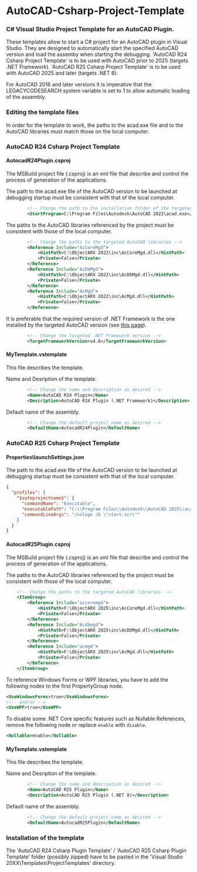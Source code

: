 # AutoCAD-Csharp-Project-Template
### C# Visual Studio Project Template for an AutoCAD Plugin.
These templates allow to start a C# project for an AutoCAD plugin in Visual Studio. They are designed to automatically start the specified AutoCAD version and load the assemby when starting the debugging.
'AutoCAD R24 Csharp Project Template' is to be used with AutoCAD prior to 2025 (targets .NET Framework).
'AutoCAD R25 Csharp Project Template' is to be used with AutoCAD 2025 and later (targets .NET 8).

For AutoCAD 2016 and later versions it is imperative that the LEGACYCODESEARCH system variable is set to 1 to allow automatic loading of the assembly. 

### Editing the template files
In order for the template to work, the paths to the acad.exe file and to the AutoCAD libraries must match those on the local computer.

### AutoCAD R24 Csharp Project Template

#### AutocadR24Plugin.csproj
The MSBuild project file (.csproj) is an xml file that describe and control the process of generation of the applications.

The path to the acad.exe file of the AutoCAD version to be launched at debugging startup must be consistent with that of the local computer.
```	xml
		<!-- Change the path to the installation folder of the targeted AutoCAD version -->
		<StartProgram>C:\Program Files\Autodesk\AutoCAD 2022\acad.exe</StartProgram>
```
The paths to the AutoCAD libraries referenced by the project must be consistent with those of the local computer.
``` xml
	    <!-- Change the paths to the targeted AutoCAD libraries -->
		<Reference Include="AcCoreMgd">
			<HintPath>C:\ObjectARX 2022\inc\AcCoreMgd.dll</HintPath>
			<Private>False</Private>
		</Reference>
		<Reference Include="AcDbMgd">
			<HintPath>C:\ObjectARX 2022\inc\AcDbMgd.dll</HintPath>
			<Private>False</Private>
		</Reference>
		<Reference Include="AcMgd">
			<HintPath>C:\ObjectARX 2022\inc\AcMgd.dll</HintPath>
			<Private>False</Private>
		</Reference>
```
It is preferable that the required version of .NET Framework is the one installed by the targeted AutoCAD version (see [this page](https://help.autodesk.com/view/OARX/2022/ENU/?guid=GUID-450FD531-B6F6-4BAE-9A8C-8230AAC48CB4)).
``` xml
		<!-- Change the targeted .NET Framework version -->
		<TargetFrameworkVersion>v4.8</TargetFrameworkVersion>
```
#### MyTemplate.vstemplate
This file describes the template.

Name and Desription of the template.
``` xml
		<!-- Change the name and description as desired -->
		<Name>AutoCAD R24 Plugin</Name>
		<Description>AutoCAD R24 Plugin (.NET Framework)</Description>
```
Default name of the assembly.
``` xml
		<!-- Change the default project name as desired -->
		<DefaultName>AutocadR24Plugin</DefaultName>
```

### AutoCAD R25 Csharp Project Template

#### Properties\launchSettings.json
The path to the acad.exe file of the AutoCAD version to be launched at debugging startup must be consistent with that of the local computer.
```	json
{
  "profiles": {
    "$safeprojectname$": {
      "commandName": "Executable",
      "executablePath": "C:\\Program Files\\Autodesk\\AutoCAD 2025\\acad.exe",
      "commandLineArgs": "/nologo /b \"start.scr\""
    }
  }
}
```

#### AutocadR25Plugin.csproj
The MSBuild project file (.csproj) is an xml file that describe and control the process of generation of the applications.

The paths to the AutoCAD libraries referenced by the project must be consistent with those of the local computer.
``` xml
	<!-- Change the paths to the targeted AutoCAD libraries -->
	<ItemGroup>
		<Reference Include="accoremgd">
			<HintPath>F:\ObjectARX 2025\inc\AcCoreMgd.dll</HintPath>
			<Private>False</Private>
		</Reference>
		<Reference Include="Acdbmgd">
			<HintPath>F:\ObjectARX 2025\inc\AcDbMgd.dll</HintPath>
			<Private>False</Private>
		</Reference>
		<Reference Include="acmgd">
			<HintPath>F:\ObjectARX 2025\inc\AcMgd.dll</HintPath>
			<Private>False</Private>
		</Reference>
	</ItemGroup>
```
To reference Windows Forms or WPF libraries, you have to add the following nodes to the first PropertyGroup node.
``` xml
<UseWindowsForms>true</UseWindowsForms>
<!-- and/or -->
<UseWPF>true</UseWPF>
```
To disable some .NET Core specific features such as Nullable References, remove the following node or replace `enable` with `disable`.
``` xml
<Nullable>enable</Nullable>
```

#### MyTemplate.vstemplate
This file describes the template.

Name and Desription of the template.
``` xml
		<!-- Change the name and description as desired -->
		<Name>AutoCAD R25 Plugin</Name>
		<Description>AutoCAD R25 Plugin (.NET 8)</Description>
```
Default name of the assembly.
``` xml
		<!-- Change the default project name as desired -->
		<DefaultName>AutocadR25Plugin</DefaultName>
```
### Installation of the template
The 'AutoCAD R24 Csharp Plugin Template' / 'AutoCAD R25 Csharp Plugin Template' folder (possibly zipped) have to be pasted in the 'Visual Studio 20XX\Templates\ProjectTemplates' directory.
